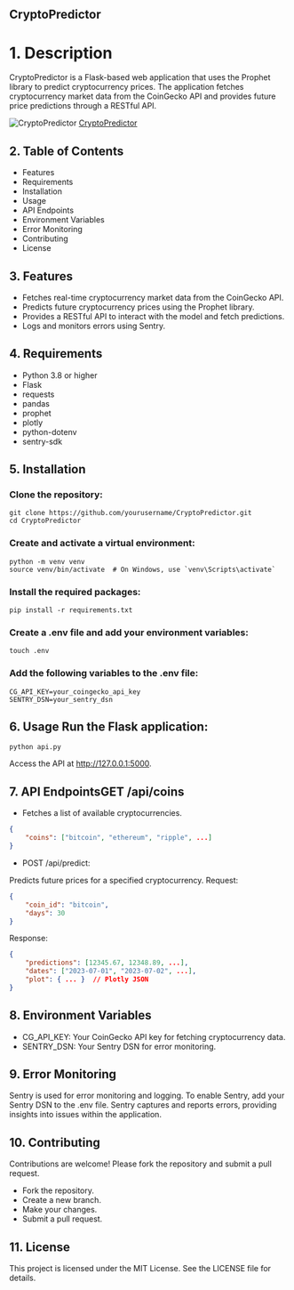 ## CryptoPredictor

# 1. Description

CryptoPredictor is a Flask-based web application that uses the Prophet library to predict cryptocurrency prices. The application fetches cryptocurrency market data from the CoinGecko API and provides future price predictions through a RESTful API.


![CryptoPredictor](https://github.com/GabrielADKN/Crypto-Predictor-Riel/assets/55049118/0874b7ca-c244-4f9f-ab4a-3919a7cc76b1)
[CryptoPredictor](https://cryptopredictorfrontend.onrender.com/)



## 2. Table of Contents
- Features
- Requirements
- Installation
- Usage
- API Endpoints
- Environment Variables
- Error Monitoring
- Contributing
- License

## 3. Features
- Fetches real-time cryptocurrency market data from the CoinGecko API.
- Predicts future cryptocurrency prices using the Prophet library.
- Provides a RESTful API to interact with the model and fetch predictions.
- Logs and monitors errors using Sentry.

## 4. Requirements
- Python 3.8 or higher
- Flask
- requests
- pandas
- prophet
- plotly
- python-dotenv
- sentry-sdk

## 5. Installation
### Clone the repository:

    git clone https://github.com/yourusername/CryptoPredictor.git
    cd CryptoPredictor

### Create and activate a virtual environment:

    python -m venv venv
    source venv/bin/activate  # On Windows, use `venv\Scripts\activate`

### Install the required packages:

    pip install -r requirements.txt

### Create a .env file and add your environment variables:

    touch .env

### Add the following variables to the .env file:

    CG_API_KEY=your_coingecko_api_key
    SENTRY_DSN=your_sentry_dsn

## 6. Usage Run the Flask application:

    python api.py

Access the API at http://127.0.0.1:5000.

##  7. API EndpointsGET /api/coins

- Fetches a list of available cryptocurrencies.

```json
{
    "coins": ["bitcoin", "ethereum", "ripple", ...]
}
```

- POST /api/predict:

Predicts future prices for a specified cryptocurrency.
Request:

```json
{
    "coin_id": "bitcoin",
    "days": 30
}
```

Response:

```json
{
    "predictions": [12345.67, 12348.89, ...],
    "dates": ["2023-07-01", "2023-07-02", ...],
    "plot": { ... }  // Plotly JSON
}
```

## 8. Environment Variables

- CG_API_KEY: Your CoinGecko API key for fetching cryptocurrency data.
- SENTRY_DSN: Your Sentry DSN for error monitoring.

## 9. Error Monitoring

Sentry is used for error monitoring and logging. To enable Sentry, add your Sentry DSN to the .env file. Sentry captures and reports errors, providing insights into issues within the application.

## 10. Contributing

Contributions are welcome! Please fork the repository and submit a pull request.

- Fork the repository.
- Create a new branch.
- Make your changes.
- Submit a pull request.

## 11. License

This project is licensed under the MIT License. See the LICENSE file for details.
